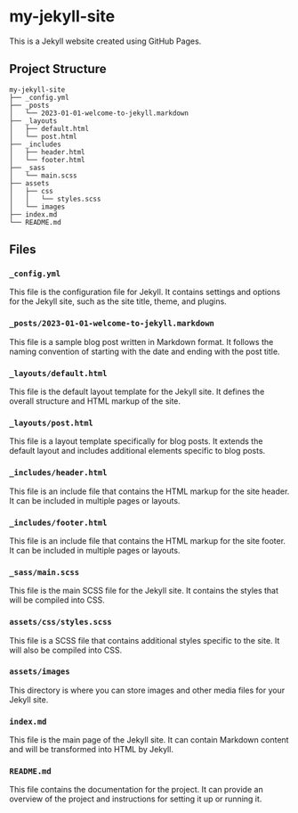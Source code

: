 # my-jekyll-site

This is a Jekyll website created using GitHub Pages.

## Project Structure

```
my-jekyll-site
├── _config.yml
├── _posts
│   └── 2023-01-01-welcome-to-jekyll.markdown
├── _layouts
│   ├── default.html
│   └── post.html
├── _includes
│   ├── header.html
│   └── footer.html
├── _sass
│   └── main.scss
├── assets
│   ├── css
│   │   └── styles.scss
│   └── images
├── index.md
└── README.md
```

## Files

### `_config.yml`

This file is the configuration file for Jekyll. It contains settings and options for the Jekyll site, such as the site title, theme, and plugins.

### `_posts/2023-01-01-welcome-to-jekyll.markdown`

This file is a sample blog post written in Markdown format. It follows the naming convention of starting with the date and ending with the post title.

### `_layouts/default.html`

This file is the default layout template for the Jekyll site. It defines the overall structure and HTML markup of the site.

### `_layouts/post.html`

This file is a layout template specifically for blog posts. It extends the default layout and includes additional elements specific to blog posts.

### `_includes/header.html`

This file is an include file that contains the HTML markup for the site header. It can be included in multiple pages or layouts.

### `_includes/footer.html`

This file is an include file that contains the HTML markup for the site footer. It can be included in multiple pages or layouts.

### `_sass/main.scss`

This file is the main SCSS file for the Jekyll site. It contains the styles that will be compiled into CSS.

### `assets/css/styles.scss`

This file is a SCSS file that contains additional styles specific to the site. It will also be compiled into CSS.

### `assets/images`

This directory is where you can store images and other media files for your Jekyll site.

### `index.md`

This file is the main page of the Jekyll site. It can contain Markdown content and will be transformed into HTML by Jekyll.

### `README.md`

This file contains the documentation for the project. It can provide an overview of the project and instructions for setting it up or running it.